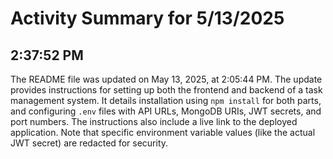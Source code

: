 # Activity Summary for 5/13/2025

## 2:37:52 PM
The README file was updated on May 13, 2025, at 2:05:44 PM.  The update provides instructions for setting up both the frontend and backend of a task management system.  It details installation using `npm install` for both parts,  and configuring `.env` files with API URLs, MongoDB URIs, JWT secrets, and port numbers.  The instructions also include a live link to the deployed application.  Note that specific environment variable values (like the actual JWT secret) are redacted for security.
